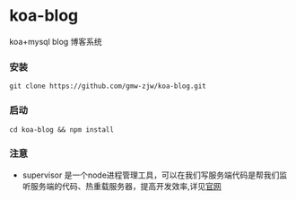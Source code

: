 # koa-blog
koa+mysql blog 博客系统

### 安装
```
git clone https://github.com/gmw-zjw/koa-blog.git
```

### 启动

``` npm
cd koa-blog && npm install
```

### 注意

- supervisor 是一个node进程管理工具，可以在我们写服务端代码是帮我们监听服务端的代码、热重载服务器，提高开发效率,详见[官网](http://www.supervisord.org/)


